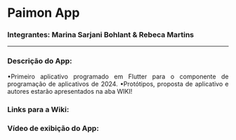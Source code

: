 <h1>Paimon App</h1>
<h3>Integrantes: Marina Sarjani Bohlant & Rebeca Martins</h3>
<hr>
<h3>Descrição do App:</h3>
<p align="justify">
•Primeiro aplicativo programado em Flutter para o componente de programação de aplicativos de 2024.
•Protótipos, proposta de aplicativo e autores estarão apresentados na aba WIKI!
  

<h3>Links para a Wiki:</h3>
<p> 
</p>

<h3>Vídeo de exibição do App: </h3>

